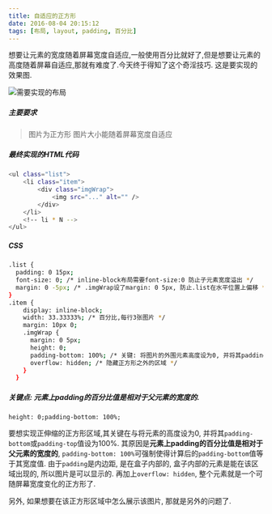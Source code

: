 ```yaml
---
title: 自适应的正方形
date: 2016-08-04 20:15:12
tags: [布局, layout, padding, 百分比]
---
```

想要让元素的宽度随着屏幕宽度自适应,一般使用百分比就好了,但是想要让元素的高度随着屏幕自适应,那就有难度了.今天终于得知了这个奇淫技巧.
这是要实现的效果图.

![需要实现的布局](http://zoneke-img.b0.upaiyun.com/3e42e69ebfdc977ea41c7506da838a74.jpg)
##### 主要要求
> 图片为正方形
> 图片大小能随着屏幕宽度自适应

##### 最终实现的HTML代码
``` bash
<ul class="list">
    <li class="item">
        <div class="imgWrap">
            <img src="..." alt="" />
        </div>
    </li>
    <!-- li * N -->
</ul>
```

##### CSS
``` bash
.list {
  padding: 0 15px;
  font-size: 0; /* inline-block布局需要font-size:0 防止子元素宽度溢出 */
  margin: 0 -5px; /* .imgWrap设了margin: 0 5px, 防止.list在水平位置上偏移 */
}
.item {
    display: inline-block;
    width: 33.33333%; /* 百分比,每行3张图片 */
    margin: 10px 0;
    .imgWrap {
      margin: 0 5px;
      height: 0;
      padding-bottom: 100%; /* 关键: 将图片的外围元素高度设为0, 并将其padding-bottom 设为100% */
      overflow: hidden; /* 隐藏正方形之外的区域 */
    }
  }
``` 

##### 关键点: 元素上padding的百分比值是相对于父元素的宽度的.
    height: 0;padding-bottom: 100%;
 要想实现正伸缩的正方形区域,其关键在与将元素的高度设为0, 并将其`padding-bottom`或`padding-top`值设为100%. 其原因是**元素上padding的百分比值是相对于父元素的宽度的**, `padding-bottom: 100%`可强制使得计算后的`padding-bottom`值等于其宽度值. 由于`padding`是内边距, 是在盒子内部的, 盒子内部的元素是能在该区域出现的, 所以图片是可以显示的. 再加上`overflow: hidden`, 整个元素就是一个可随屏幕宽度变化的正方形了. 
 
 另外, 如果想要在该正方形区域中怎么展示该图片, 那就是另外的问题了.
 

